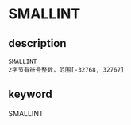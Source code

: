 # SMALLINT

## description

```plain text
SMALLINT
2字节有符号整数，范围[-32768, 32767]
```

## keyword

SMALLINT
